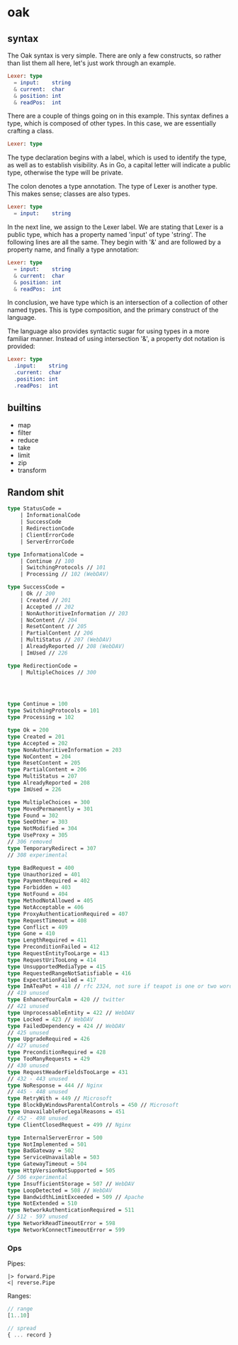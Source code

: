 # oak

## syntax

The Oak syntax is very simple. There are only a few constructs, so rather than 
list them all here, let's just work through an example.

```elm
Lexer: type 
  = input:    string 
  & current:  char 
  & position: int 
  & readPos:  int 
```

There are a couple of things going on in this example.
This syntax defines a type, which is composed of other
types. In this case, we are essentially crafting a class.

```elm
Lexer: type
```
The type declaration begins with a label, which is used to
identify the type, as well as to establish visibility. As
in Go, a capital letter will indicate a public type, 
otherwise the type will be private.

The colon denotes a type annotation. The type of Lexer is
another type. This makes sense; classes are also types.

```elm
Lexer: type 
  = input:    string 
```

In the next line, we assign to the Lexer label. We are stating
that Lexer is a public type, which has a property named 'input'
of type 'string'. The following lines are all the same. They 
begin with '&' and are followed by a property name, and finally
a type annotation:

```elm
Lexer: type 
  = input:    string 
  & current:  char 
  & position: int 
  & readPos:  int 
```

In conclusion, we have type which is an intersection of a collection
of other named types. This is type composition, and the primary 
construct of the language. 

The language also provides syntactic sugar for using types in a 
more familiar manner. Instead of using intersection '&', a 
property dot notation is provided:

```elm
Lexer: type 
  .input:    string 
  .current:  char
  .position: int
  .readPos:  int
```



## builtins

- map 
- filter 
- reduce
- take
- limit 
- zip
- transform



## Random shit


```fs
type StatusCode = 
    | InformationalCode
    | SuccessCode
    | RedirectionCode
    | ClientErrorCode 
    | ServerErrorCode

type InformationalCode = 
    | Continue // 100 
    | SwitchingProtocols // 101
    | Processing // 102 (WebDAV)

type SuccessCode =
    | Ok // 200
    | Created // 201
    | Accepted // 202
    | NonAuthoritiveInformation // 203
    | NoContent // 204
    | ResetContent // 205
    | PartialContent // 206
    | MultiStatus // 207 (WebDAV)
    | AlreadyReported // 208 (WebDAV)
    | ImUsed // 226

type RedirectionCode =
    | MultipleChoices // 300
    



type Continue = 100
type SwitchingProtocols = 101
type Processing = 102

type Ok = 200
type Created = 201
type Accepted = 202
type NonAuthoritiveInformation = 203
type NoContent = 204
type ResetContent = 205
type PartialContent = 206
type MultiStatus = 207
type AlreadyReported = 208
type ImUsed = 226

type MultipleChoices = 300
type MovedPermanently = 301
type Found = 302
type SeeOther = 303
type NotModified = 304
type UseProxy = 305
// 306 removed
type TemporaryRedirect = 307
// 308 experimental

type BadRequest = 400
type Unauthorized = 401
type PaymentRequired = 402
type Forbidden = 403
type NotFound = 404
type MethodNotAllowed = 405
type NotAcceptable = 406
type ProxyAuthenticationRequired = 407
type RequestTimeout = 408
type Conflict = 409
type Gone = 410
type LengthRequired = 411
type PreconditionFailed = 412
type RequestEntityTooLarge = 413
type RequestUriTooLong = 414
type UnsupportedMediaType = 415
type RequestedRangeNotSatisfiable = 416
type ExpectationFailed = 417
type ImATeaPot = 418 // rfc 2324, not sure if teapot is one or two words
// 419 unused
type EnhanceYourCalm = 420 // twitter
// 421 unused
type UnprocessableEntity = 422 // WebDAV
type Locked = 423 // WebDAV
type FailedDependency = 424 // WebDAV
// 425 unused 
type UpgradeRequired = 426
// 427 unused
type PreconditionRequired = 428
type TooManyRequests = 429 
// 430 unused
type RequestHeaderFieldsTooLarge = 431
// 432 - 443 unused
type NoResponse = 444 // Nginx
// 445 - 448 unused
type RetryWith = 449 // Microsoft
type BlockByWindowsParentalControls = 450 // Microsoft
type UnavailableForLegalReasons = 451
// 452 - 498 unused
type ClientClosedRequest = 499 // Nginx

type InternalServerError = 500
type NotImplemented = 501
type BadGateway = 502
type ServiceUnavailable = 503
type GatewayTimeout = 504
type HttpVersionNotSupported = 505
// 506 experimental 
type InsufficientStorage = 507 // WebDAV
type LoopDetected = 508 // WebDAV
type BandwidthLimitExceeded = 509 // Apache
type NotExtended = 510 
type NetworkAuthenticationRequired = 511
// 512 - 597 unused
type NetworkReadTimeoutError = 598
type NetworkConnectTimeoutError = 599
```


### Ops

Pipes:   
```F#
|> forward.Pipe
<| reverse.Pipe
```

Ranges:
```rust
// range
[1..10]
```
```ts
// spread
{ ... record } 
```

